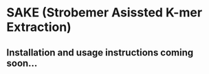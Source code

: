# SAKE (Strobemer Asissted K-mer Extraction)

## Installation and usage instructions coming soon...
